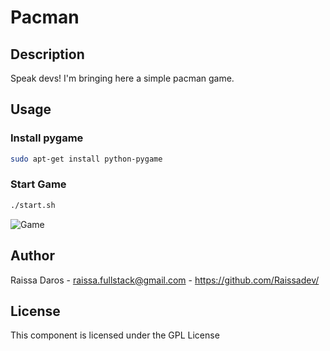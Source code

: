 # Pacman

## Description

Speak devs! I'm bringing here a simple pacman game.

## Usage
### Install pygame
```sh
sudo apt-get install python-pygame
```
### Start Game
```sh
./start.sh
```

![Game](https://user-images.githubusercontent.com/82960240/161394403-55d06e79-1837-4d46-a479-0f61ce6a11c3.png)


## Author
Raissa Daros - raissa.fullstack@gmail.com - https://github.com/Raissadev/

## License
This component is licensed under the GPL License
